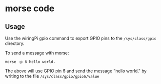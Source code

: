 # morse code
## Usage
Use the wiringPi gpio command to export GPIO pins to
the `/sys/class/gpio` directory.

To send a message with morse:
```
morse -p 6 hello world.
```
The above will use GPIO pin 6 and send the message "hello world."
by writing to the file `/sys/class/gpio/gpio6/value`
